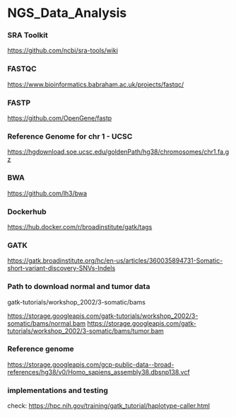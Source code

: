 # NGS_Data_Analysis

### SRA Toolkit

https://github.com/ncbi/sra-tools/wiki

### FASTQC

https://www.bioinformatics.babraham.ac.uk/projects/fastqc/

### FASTP

https://github.com/OpenGene/fastp

### Reference Genome for chr 1 - UCSC 

 https://hgdownload.soe.ucsc.edu/goldenPath/hg38/chromosomes/chr1.fa.gz

### BWA

https://github.com/lh3/bwa

### Dockerhub

https://hub.docker.com/r/broadinstitute/gatk/tags

### GATK

https://gatk.broadinstitute.org/hc/en-us/articles/360035894731-Somatic-short-variant-discovery-SNVs-Indels

### Path to download normal and tumor data

gatk-tutorials/workshop_2002/3-somatic/bams

https://storage.googleapis.com/gatk-tutorials/workshop_2002/3-somatic/bams/normal.bam
https://storage.googleapis.com/gatk-tutorials/workshop_2002/3-somatic/bams/tumor.bam


### Reference genome

https://storage.googleapis.com/gcp-public-data--broad-references/hg38/v0/Homo_sapiens_assembly38.dbsnp138.vcf


### implementations and testing

check: https://hpc.nih.gov/training/gatk_tutorial/haplotype-caller.html